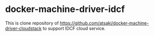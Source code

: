 # docker-machine-driver-idcf
This is clone repository of https://github.com/atsaki/docker-machine-driver-cloudstack to support IDCF cloud service.
